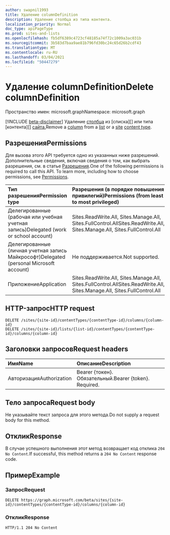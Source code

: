 ```yaml
---
author: swapnil1993
title: Удаление columnDefinition
description: Удаление столбца из типа контента.
localization_priority: Normal
doc_type: apiPageType
ms.prod: sites-and-lists
ms.openlocfilehash: fb5df6389c4723cf48185a74f72c1009a3ac031b
ms.sourcegitcommit: 3b583d7baa9ae81b796fd30bc24c65d26b2cdf43
ms.translationtype: MT
ms.contentlocale: ru-RU
ms.lasthandoff: 03/04/2021
ms.locfileid: "50447279"
---
```

# <a name="delete-columndefinition"></a><span data-ttu-id="929d7-103">Удаление columnDefinition</span><span class="sxs-lookup"><span data-stu-id="929d7-103">Delete columnDefinition</span></span>
<span data-ttu-id="929d7-104">Пространство имен: microsoft.graph</span><span class="sxs-lookup"><span data-stu-id="929d7-104">Namespace: microsoft.graph</span></span>

[!INCLUDE [beta-disclaimer](../../includes/beta-disclaimer.md)]
<span data-ttu-id="929d7-105">Удаление [столбца][columndefinition] из [списка][] или типа [контента][] [сайта.][contentType]</span><span class="sxs-lookup"><span data-stu-id="929d7-105">Remove a [column][columndefinition] from a [list][] or a [site][] [content type][contentType].</span></span>


## <a name="permissions"></a><span data-ttu-id="929d7-106">Разрешения</span><span class="sxs-lookup"><span data-stu-id="929d7-106">Permissions</span></span>
<span data-ttu-id="929d7-p101">Для вызова этого API требуется одно из указанных ниже разрешений. Дополнительные сведения, включая сведения о том, как выбрать разрешения, см. в статье [Разрешения](/graph/permissions_reference.md).</span><span class="sxs-lookup"><span data-stu-id="929d7-p101">One of the following permissions is required to call this API. To learn more, including how to choose permissions, see [Permissions](/graph/permissions_reference.md).</span></span>

|<span data-ttu-id="929d7-109">Тип разрешения</span><span class="sxs-lookup"><span data-stu-id="929d7-109">Permission type</span></span>      | <span data-ttu-id="929d7-110">Разрешения (в порядке повышения привилегий)</span><span class="sxs-lookup"><span data-stu-id="929d7-110">Permissions (from least to most privileged)</span></span>              |
|:--------------------|:---------------------------------------------------------|
|<span data-ttu-id="929d7-111">Делегированные (рабочая или учебная учетная запись)</span><span class="sxs-lookup"><span data-stu-id="929d7-111">Delegated (work or school account)</span></span> | <span data-ttu-id="929d7-112">Sites.ReadWrite.All, Sites.Manage.All, Sites.FullControl.All</span><span class="sxs-lookup"><span data-stu-id="929d7-112">Sites.ReadWrite.All, Sites.Manage.All, Sites.FullControl.All</span></span>    |
|<span data-ttu-id="929d7-113">Делегированные (личная учетная запись Майкрософт)</span><span class="sxs-lookup"><span data-stu-id="929d7-113">Delegated (personal Microsoft account)</span></span> | <span data-ttu-id="929d7-114">Не поддерживается.</span><span class="sxs-lookup"><span data-stu-id="929d7-114">Not supported.</span></span>    |
|<span data-ttu-id="929d7-115">Приложение</span><span class="sxs-lookup"><span data-stu-id="929d7-115">Application</span></span> | <span data-ttu-id="929d7-116">Sites.ReadWrite.All, Sites.Manage.All, Sites.FullControl.All</span><span class="sxs-lookup"><span data-stu-id="929d7-116">Sites.ReadWrite.All, Sites.Manage.All, Sites.FullControl.All</span></span> |

## <a name="http-request"></a><span data-ttu-id="929d7-117">HTTP-запрос</span><span class="sxs-lookup"><span data-stu-id="929d7-117">HTTP request</span></span>

<!-- { "blockType": "ignored" } -->

```http
DELETE /sites/{site-id}/contentTypes/{contentType-id}/columns/{column-id}
DELETE /sites/{site-id}/lists/{list-id}/contentTypes/{contentType-id}/columns/{column-id}
```
## <a name="request-headers"></a><span data-ttu-id="929d7-118">Заголовки запросов</span><span class="sxs-lookup"><span data-stu-id="929d7-118">Request headers</span></span>
|<span data-ttu-id="929d7-119">Имя</span><span class="sxs-lookup"><span data-stu-id="929d7-119">Name</span></span>|<span data-ttu-id="929d7-120">Описание</span><span class="sxs-lookup"><span data-stu-id="929d7-120">Description</span></span>|
|:---|:---|
|<span data-ttu-id="929d7-121">Авторизация</span><span class="sxs-lookup"><span data-stu-id="929d7-121">Authorization</span></span>|<span data-ttu-id="929d7-p102">Bearer {токен}. Обязательный.</span><span class="sxs-lookup"><span data-stu-id="929d7-p102">Bearer {token}. Required.</span></span>|

## <a name="request-body"></a><span data-ttu-id="929d7-124">Тело запроса</span><span class="sxs-lookup"><span data-stu-id="929d7-124">Request body</span></span>
<span data-ttu-id="929d7-125">Не указывайте текст запроса для этого метода.</span><span class="sxs-lookup"><span data-stu-id="929d7-125">Do not supply a request body for this method.</span></span>

## <a name="response"></a><span data-ttu-id="929d7-126">Отклик</span><span class="sxs-lookup"><span data-stu-id="929d7-126">Response</span></span>

<span data-ttu-id="929d7-127">В случае успешного выполнения этот метод возвращает код отклика `204 No Content`.</span><span class="sxs-lookup"><span data-stu-id="929d7-127">If successful, this method returns a `204 No Content` response code.</span></span>

## <a name="example"></a><span data-ttu-id="929d7-128">Пример</span><span class="sxs-lookup"><span data-stu-id="929d7-128">Example</span></span>

### <a name="request"></a><span data-ttu-id="929d7-129">Запрос</span><span class="sxs-lookup"><span data-stu-id="929d7-129">Request</span></span>
<!-- {
  "blockType": "request",
  "name": "delete_columns_from_contenttype"
}
-->

```http
DELETE https://graph.microsoft.com/beta/sites/{site-id}/contentTypes/{contentType-id}/columns/{column-id}
```

### <a name="response"></a><span data-ttu-id="929d7-130">Отклик</span><span class="sxs-lookup"><span data-stu-id="929d7-130">Response</span></span>

<!-- {
  "blockType": "response",
  "truncated": true
}
-->
```http
HTTP/1.1 204 No Content
```

[list]: ../resources/list.md
[columndefinition]: ../resources/columndefinition.md
[contentType]: ../resources/contentType.md
[site]: ../resources/site.md
